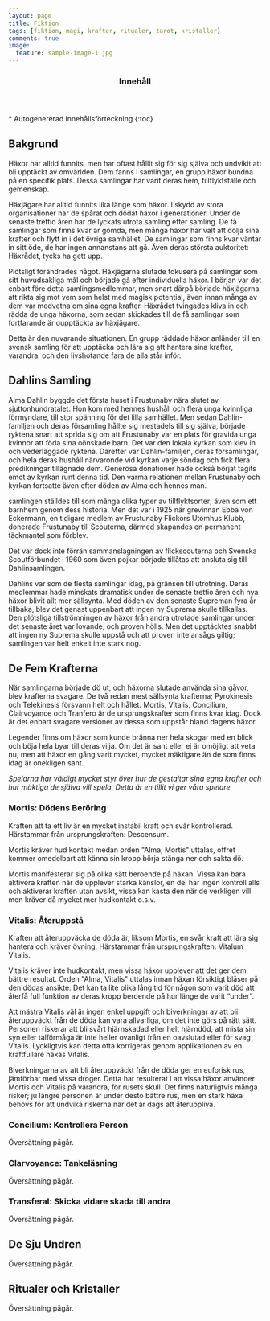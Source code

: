 ```yaml
---
layout: page
title: Fiktion
tags: [fiktion, magi, krafter, ritualer, tarot, kristaller]
comments: true
image:
  feature: sample-image-1.jpg
---
```


<section id="table-of-contents" class="toc">
  <header>
    <h3>Innehåll</h3>
  </header>
<div id="drawer" markdown="1">
*  Autogenererad innehållsförteckning
{:toc}
</div>
</section><!-- /#table-of-contents -->

## Bakgrund

Häxor har alltid funnits, men har oftast hållit sig för sig själva och undvikit att bli upptäckt av omvärlden. Dem fanns i samlingar, en grupp häxor bundna på en specifik plats. Dessa samlingar har varit deras hem, tillflyktställe och gemenskap.

Häxjägare har alltid funnits lika länge som häxor. I skydd av stora organisationer har de spårat och dödat häxor i generationer. Under de senaste trettio åren har de lyckats utrota samling efter samling. De få samlingar som finns kvar är gömda, men många häxor har valt att dölja sina krafter och flytt in i det övriga samhället. De samlingar som finns kvar väntar in sitt öde, de har ingen annanstans att gå. Även deras största auktoritet: Häxrådet, tycks ha gett upp.

Plötsligt förändrades något. Häxjägarna slutade fokusera på samlingar som sitt huvudsakliga mål och började gå efter individuella häxor. I början var det enbart före detta samlingsmedlemmar, men snart därpå började häxjägarna att rikta sig mot vem som helst med magisk potential, även innan många av dem var medvetna om sina egna krafter. Häxrådet tvingades kliva in och rädda de unga häxorna, som sedan skickades till de få samlingar som fortfarande är oupptäckta av häxjägare.

Detta är den nuvarande situationen. En grupp räddade häxor anländer till en svensk samling för att upptäcka och lära sig att hantera sina krafter, varandra, och den livshotande fara de alla står inför.

## Dahlins Samling

Alma Dahlin byggde det första huset i Frustunaby nära slutet av sjuttonhundratalet. Hon kom med hennes hushåll och flera unga kvinnliga förmyndare, till stor spänning för det lilla samhället. Men sedan Dahlin-familjen och deras församling hållte sig mestadels till sig själva, började ryktena snart att sprida sig om att Frustunaby var en plats för gravida unga kvinnor att föda sina oönskade barn. Det var den lokala kyrkan som klev in och vederläggade ryktena. Därefter var Dahlin-familjen, deras församlingar, och hela deras hushåll närvaronde vid kyrkan varje söndag och fick flera predikningar tillägnade dem. Generösa donationer hade också börjat tagits emot av kyrkan runt denna tid. Den varma relationen mellan Frustunaby och kyrkan fortsatte även efter döden av Alma och hennes man.

samlingen ställdes till som många olika typer av tillflyktsorter; även som ett barnhem genom dess historia. Men det var i 1925 när grevinnan Ebba von Eckermann, en tidigare medlem av Frustunaby Flickors Utomhus Klubb, donerade Frustunaby till Scouterna, därmed skapandes en permanent täckmantel som förblev.

Det var dock inte förrän sammanslagningen av flickscouterna och Svenska Scoutförbundet i 1960 som även pojkar började tillåtas att ansluta sig till Dahlinsamlingen.

Dahlins var som de flesta samlingar idag, på gränsen till utrotning. Deras medlemmar hade minskats dramatisk under de senaste trettio åren och nya häxor blivit allt mer sällsynta. Med döden av den senaste Supreman fyra år tillbaka, blev det genast uppenbart att ingen ny Suprema skulle tillkallas. Den plötsliga tillströmningen av häxor från andra utrotade samlingar under det senaste året var lovande, och proven hölls. Men det upptäcktes snabbt att ingen ny Suprema skulle uppstå och att proven inte ansågs giltig; samlingen var helt enkelt inte stark nog.

## De Fem Krafterna

När samlingarna började dö ut, och häxorna slutade använda sina gåvor, blev krafterna svagare. De två redan mest sällsynta krafterna; Pyrokinesis och Telekinesis försvann helt och hållet. Mortis, Vitalis, Concilium, Clairvoyance och Tranfero är de ursprungskrafter som finns kvar idag. Dock är det enbart svagare versioner av dessa som uppstår bland dagens häxor.

Legender finns om häxor som kunde bränna ner hela skogar med en blick och böja hela byar till deras vilja. Om det är sant eller ej är omöjligt att veta nu, men att häxor en gång varit mycket, mycket mäktigare än de som finns idag är onekligen sant. 

*Spelarna har väldigt mycket styr över hur de gestaltar sina egna krafter och hur mäktiga de själva vill spela. Detta är en tillit vi ger våra spelare.*

### Mortis: Dödens Beröring

Kraften att ta ett  liv är en mycket instabil kraft och svår kontrollerad. Härstammar från ursprungskraften: Descensum.

Mortis kräver hud kontakt medan orden "Alma, Mortis" uttalas, offret kommer omedelbart att känna sin kropp börja stänga ner och sakta dö.

Mortis manifesterar sig på olika sätt beroende på häxan. Vissa kan bara aktivera kraften när de upplever starka känslor, en del har ingen kontroll alls och aktiverar kraften utan avsikt, vissa kan kasta den när de verkligen vill men kräver då mycket mer hudkontakt o.s.v.

### Vitalis: Återuppstå

Kraften att återuppväcka de döda är, liksom Mortis, en svår kraft att lära sig hantera och kräver övning. Härstammar från ursprungskraften: Vitalum Vitalis.

Vitalis kräver inte hudkontakt, men vissa häxor upplever att det ger dem bättre resultat. Orden "Alma, Vitalis" uttalas innan häxan försiktigt blåser på den dödas ansikte. Det kan ta lite olika lång tid för någon som varit död att återfå full funktion av deras kropp beroende på hur länge de varit “under”.

Att mästra Vitalis väl är ingen enkel uppgift och biverkningar av att bli återuppväckt från de döda kan vara allvarliga, om det inte görs på rätt sätt. Personen riskerar att bli svårt hjärnskadad eller helt hjärndöd, att mista sin syn eller talförmåga är inte heller ovanligt från en oavslutad eller för svag Vitalis. Lyckligtvis kan detta ofta korrigeras genom applikationen av en kraftfullare häxas Vitalis.

Biverkningarna av att bli återuppväckt från de döda ger en euforisk rus, jämförbar med vissa droger. Detta har resulterat i att vissa häxor använder Mortis och Vitalis på varandra, för rusets skull. Det finns naturligtvis många risker; ju längre personen är under desto bättre rus, men en stark häxa behövs för att undvika riskerna när det är dags att återuppliva.

### Concilium: Kontrollera Person

Översättning pågår.

### Clarvoyance: Tankeläsning

Översättning pågår.

### Transferal: Skicka vidare skada till andra

Översättning pågår.

## De Sju Undren

Översättning pågår.

## Ritualer och Kristaller

Översättning pågår.
